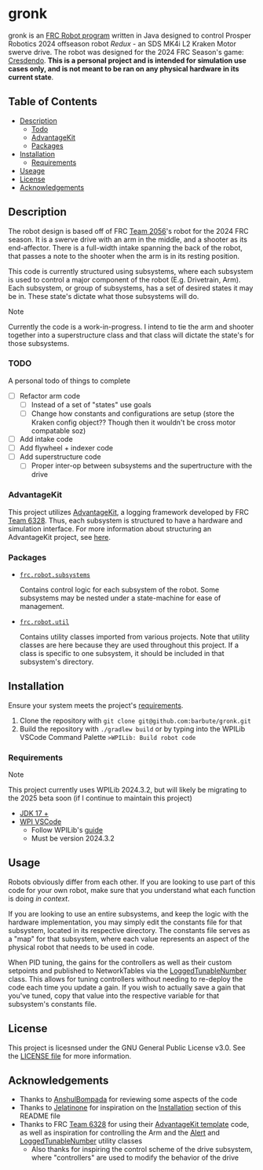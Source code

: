 # gronk
gronk is an [FRC Robot program](https://docs.wpilib.org/en/stable/docs/software/vscode-overview/creating-robot-program.html) written in Java designed to control Prosper Robotics 2024 offseason robot *Redux* - an SDS MK4i L2 Kraken Motor swerve drive. The robot was designed for the 2024 FRC Season's game: [Cresdendo](https://www.firstinspires.org/robotics/frc/game-and-season). **This is a personal project and is intended for simulation use cases only, and is not meant to be ran on any physical hardware in its current state**.

## Table of Contents
- [Description](#description)
  - [Todo](#todo)
  - [AdvantageKit](#advantagekit)
  - [Packages](#packages)
- [Installation](#installation)
  - [Requirements](#requirements)
- [Useage](#usage)
- [License](#license)
- [Acknowledgements](#acknowledgements)

## Description
The robot design is based off of FRC [Team 2056](https://www.thebluealliance.com/team/2056)'s robot for the 2024 FRC season. It is a swerve drive with an arm in the middle, and a shooter as its end-affector. There is a full-width intake spanning the back of the robot, that passes a note to the shooter when the arm is in its resting position.

This code is currently structured using subsystems, where each subsystem is used to control a major component of the robot (E.g. Drivetrain, Arm). Each subsystem, or group of subsystems, has a set of desired states it may be in. These state's dictate what those subsystems will do.

> [!NOTE]
> Currently the code is a work-in-progress. I intend to tie the arm and shooter together into a superstructure class and that class will dictate the state's for those subsystems.

### TODO
A personal todo of things to complete

- [ ] Refactor arm code
  - [ ] Instead of a set of "states" use goals
  - [ ] Change how constants and configurations are setup (store the Kraken config object?? Though then it wouldn't be cross motor compatable soz)
- [ ] Add intake code
- [ ] Add flywheel + indexer code
- [ ] Add superstructure code
  - [ ] Proper inter-op between subsystems and the supertructure with the drive

### AdvantageKit
This project utilizes [AdvantageKit](https://github.com/Mechanical-Advantage/AdvantageKit), a logging framework developed by FRC [Team 6328](https://www.thebluealliance.com/team/6328). Thus, each subsystem is structured to have a hardware and simulation interface. For more information about structuring an AdvantageKit project, see [here](https://docs.advantagekit.org/recording-inputs/io-interfaces).

### Packages
- [`frc.robot.subsystems`](src/main/java/frc/robot/subsystems/)

  Contains control logic for each subsystem of the robot. Some subsystems may be nested under a state-machine for ease of management.

- [`frc.robot.util`](src/main/java/frc/robot/util)

  Contains utility classes imported from various projects. Note that utility classes are here because they are used throughout this project. If a class is specific to one subsystem, it should be included in that subsystem's directory.

## Installation
Ensure your system meets the project's [requirements](#requirements).

1. Clone the repository with `git clone git@github.com:barbute/gronk.git`
2. Build the repository with `./gradlew build` or by typing into the WPILib VSCode Command Palette `>WPILib: Build robot code`

### Requirements

> [!NOTE]
> This project currently uses WPILib 2024.3.2, but will likely be migrating to the 2025 beta soon (if I continue to maintain this project)

- [JDK 17 +](https://www.oracle.com/java/technologies/javase/jdk17-archive-downloads.html)
- [WPI VSCode](https://github.com/wpilibsuite/allwpilib/releases/tag/v2024.3.2)
  - Follow WPILib's [guide](https://docs.wpilib.org/en/stable/docs/zero-to-robot/step-2/wpilib-setup.html)
  - Must be version 2024.3.2

## Usage
Robots obviously differ from each other. If you are looking to use part of this code for your own robot, make sure that you understand what each function is doing *in context*.

If you are looking to use an entire subsystems, and keep the logic with the hardware implementation, you may simply edit the constants file for that subsystem, located in its respective directory. The constants file serves as a "map" for that subsystem, where each value represents an aspect of the physical robot that needs to be used in code.

When PID tuning, the gains for the controllers as well as their custom setpoints and published to NetworkTables via the [LoggedTunableNumber](src/main/java/frc/robot/util/debugging/LoggedTunableNumber.java) class. This allows for tuning controllers without needing to re-deploy the code each time you update a gain. If you wish to actually save a gain that you've tuned, copy that value into the respective variable for that subsystem's constants file.

## License
This project is licesnsed under the GNU General Public License v3.0. See the [LICENSE file](/AdvantageKit-License.md) for more information.

## Acknowledgements
- Thanks to [AnshulBompada](https://github.com/AnshulBompada) for reviewing some aspects of the code
- Thanks to [Jelatinone](https://github.com/Jelatinone) for inspiration on the [Installation](#installation) section of this README file
- Thanks to FRC [Team 6328](https://github.com/Mechanical-Advantage) for using their [AdvantageKit template](https://github.com/Mechanical-Advantage/AdvantageKit/releases/tag/v3.2.1) code, as well as inspiration for controlling the Arm and the [Alert](src/main/java/frc/robot/util/debugging/Alert.java) and [LoggedTunableNumber](src/main/java/frc/robot/util/debugging/LoggedTunableNumber.java) utility classes
  - Also thanks for inspiring the control scheme of the drive subsystem, where "controllers" are used to modify the behavior of the drive
